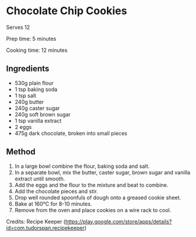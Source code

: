 # Chocolate Chip Cookies
Serves 12

Prep time: 5 minutes

Cooking time: 12 minutes

## Ingredients
  + 530g plain flour
  + 1 tsp baking soda
  + 1 tsp salt
  + 240g butter
  + 240g caster sugar
  + 240g soft brown sugar
  + 1 tsp vanilla extract
  + 2 eggs
  + 475g dark chocolate, broken into small pieces

## Method
 1. In a large bowl combine the flour, baking soda and salt.
 2. In a separate bowl, mix the butter, caster sugar, brown sugar and vanilla extract until smooth.
 3. Add the eggs and the flour to the mixture and beat to combine.
 4. Add the chocolate pieces and stir.
 5. Drop well rounded spoonfuls of dough onto a greased cookie sheet.
 6. Bake at 160°C for 8-10 minutes.
 7. Remove from the oven and place cookies on a wire rack to cool.

Credits: Recipe Keeper (https://play.google.com/store/apps/details?id=com.tudorspan.recipekeeper)
